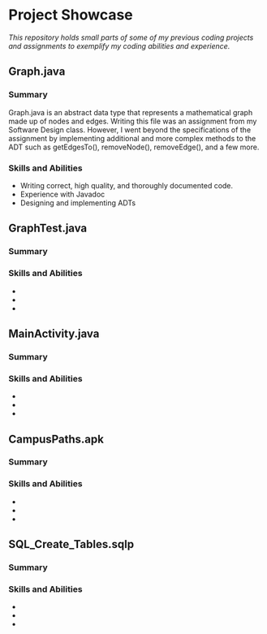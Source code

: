 # Project Showcase
_This repository holds small parts of some of my previous 
coding projects and assignments to exemplify my coding abilities
and experience._

## Graph.java
### Summary
Graph.java is an abstract data type that represents a mathematical 
graph made up of nodes and edges. Writing this file was an assignment 
from my Software Design class. However, I went beyond the specifications of the
assignment by implementing additional and more complex methods to the ADT 
such as getEdgesTo(), removeNode(), removeEdge(), and a few more.
### Skills and Abilities
* Writing correct, high quality, and thoroughly documented code.
* Experience with Javadoc
* Designing and implementing ADTs

## GraphTest.java
### Summary

### Skills and Abilities
*
*
*

## MainActivity.java
### Summary

### Skills and Abilities
*
*
*

## CampusPaths.apk
### Summary

### Skills and Abilities
*
*
*

## SQL_Create_Tables.sqlp
### Summary

### Skills and Abilities
*
*
*